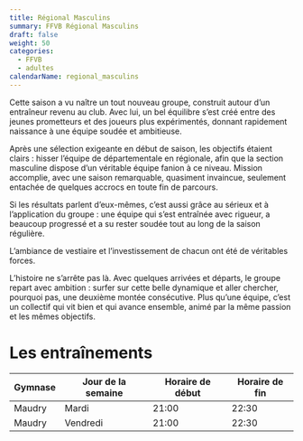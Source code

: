 ```yaml
---
title: Régional Masculins
summary: FFVB Régional Masculins
draft: false
weight: 50
categories:
  - FFVB
  - adultes
calendarName: regional_masculins
---
```


Cette saison a vu naître un tout nouveau groupe, construit autour d’un entraîneur revenu au club. Avec lui, un bel
équilibre s’est créé entre des jeunes prometteurs et des joueurs plus expérimentés, donnant rapidement naissance à une
équipe soudée et ambitieuse.

Après une sélection exigeante en début de saison, les objectifs étaient clairs : hisser l’équipe de départementale en
régionale, afin que la section masculine dispose d’un véritable équipe fanion à ce niveau. Mission accomplie, avec une
saison remarquable, quasiment invaincue, seulement entachée de quelques accrocs en toute fin de parcours.

Si les résultats parlent d’eux-mêmes, c’est aussi grâce au sérieux et à l’application du groupe : une équipe qui s’est
entraînée avec rigueur, a beaucoup progressé et a su rester soudée tout au long de la saison régulière.

L’ambiance de vestiaire et l’investissement de chacun ont été de véritables forces.

L’histoire ne s’arrête pas là. Avec quelques arrivées et départs, le groupe repart avec ambition : surfer sur cette
belle dynamique et aller chercher, pourquoi pas, une deuxième montée consécutive. Plus qu’une équipe, c’est un collectif
qui vit bien et qui avance ensemble, animé par la même passion et les mêmes objectifs.

# Les entraînements

| Gymnase | Jour de la semaine | Horaire de début | Horaire de fin |
| ------- | ------------------ | ---------------- | -------------- |
| Maudry  | Mardi              | 21:00            | 22:30          |
| Maudry  | Vendredi           | 21:00            | 22:30          |
